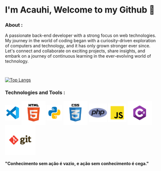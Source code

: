 # I'm Acauhi, Welcome to my Github 👋

### About :
<p>A passionate back-end developer with a strong focus on web technologies. My journey in the world of coding began with a curiosity-driven exploration of computers and technology, and it has only grown stronger ever since.<br>
Let's connect and collaborate on exciting projects, share insights, and embark on a journey of continuous learning in the ever-evolving world of technology.</p>
<br>

[![Top Langs](https://github-readme-stats.vercel.app/api/top-langs/?username=Acauhi99&layout=compact&theme=dracula)](https://github.com/anuraghazra/github-readme-stats)

### Technologies and Tools :

<div style="display: inline_block">
    <img align="center" height="50" width="50" src="vscode.svg">
    <img align="center" height="80" width="80" src="html.svg">
    <img align="center" height="50" width="50" src="python.svg">
    <img align="center" height="80" width="80" src="css.svg">
    <img align="center" height="60" width="60" src="php.png">
    <img align="center" height="60" width="60" src="javascript.svg">
    <img align="center" height="80" width="80" src="csharp.png">
    <img align="center" height="100" width="100" src="git.svg">
</div>

#### "Conhecimento sem ação é vazio, e ação sem conhecimento é cega."
